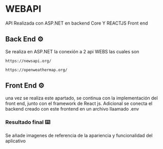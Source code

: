 # WEBAPI
API Realizada con ASP.NET en backend Core Y REACTJS Front end


## Back End  ⚙️
Se realiza en ASP.NET la conexión a 2 api WEBS las cuales son


```
https://newsapi.org/

https://openweathermap.org/
```


## Front End  ⚙️

una vez se realiza este apartado, se continua con la implementación del front end, junto con el framework de React js.
Adicional se conecta el backend creado con este frontend en un archivo llaamado .env


### Resultado final ⌨️

Se añade imagenes de referencia de la apariencia y funcionalidad del aplicativo


